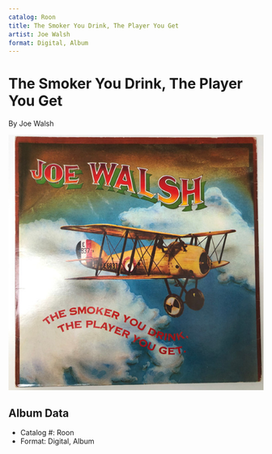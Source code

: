 ```yaml
---
catalog: Roon
title: The Smoker You Drink, The Player You Get
artist: Joe Walsh
format: Digital, Album
---
```


# The Smoker You Drink, The Player You Get

By Joe Walsh

![](../../assets/albumcovers/Joe_Walsh-The_Smoker_You_Drink__The_Player_You_Get.png)

## Album Data

- Catalog #: Roon
- Format: Digital, Album

